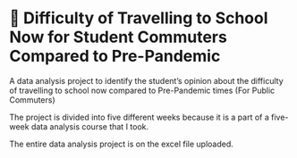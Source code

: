 # 🚌 Difficulty of Travelling to School Now for Student Commuters Compared to Pre-Pandemic

A data analysis project to identify the student’s opinion about the difficulty of travelling to school now compared to Pre-Pandemic times (For Public Commuters)

The project is divided into five different weeks because it is a part of a five-week data analysis course that I took.

The entire data analysis project is on the excel file uploaded.

